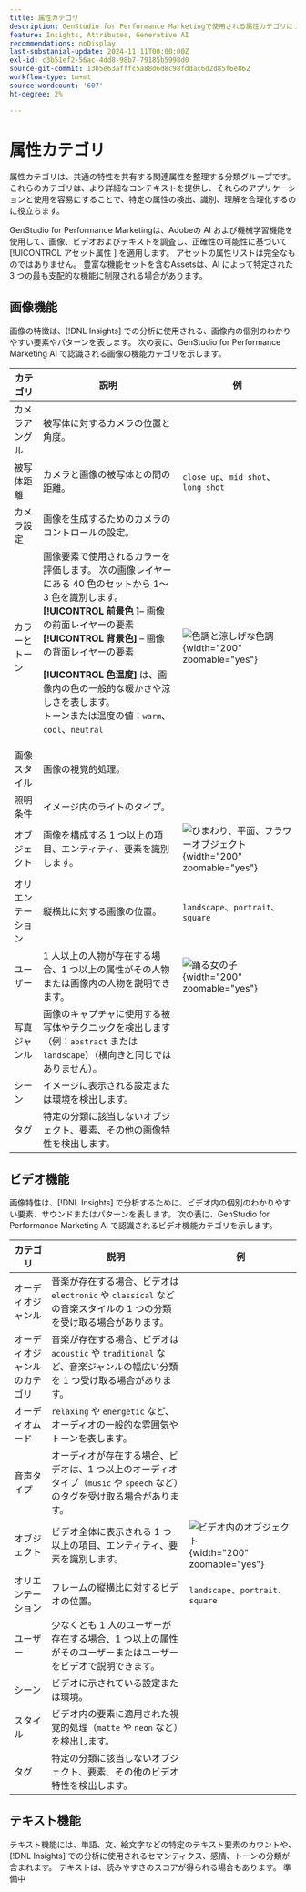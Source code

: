 ```yaml
---
title: 属性カテゴリ
description: GenStudio for Performance Marketingで使用される属性カテゴリについて説明します。
feature: Insights, Attributes, Generative AI
recommendations: noDisplay
last-substanial-update: 2024-11-11T00:00:00Z
exl-id: c3b51ef2-56ac-4dd8-98b7-79185b5998d0
source-git-commit: 13b5e63afffc5a88d6d8c98fddac6d2d85f6e862
workflow-type: tm+mt
source-wordcount: '607'
ht-degree: 2%

---
```


# 属性カテゴリ

属性カテゴリは、共通の特性を共有する関連属性を整理する分類グループです。 これらのカテゴリは、より詳細なコンテキストを提供し、それらのアプリケーションと使用を容易にすることで、特定の属性の検出、識別、理解を合理化するのに役立ちます。

GenStudio for Performance Marketingは、Adobeの AI および機械学習機能を使用して、画像、ビデオおよびテキストを調査し、正確性の可能性に基づいて [!UICONTROL  アセット属性 ] を適用します。 アセットの属性リストは完全なものではありません。 豊富な機能セットを含むAssetsは、AI によって特定された 3 つの最も支配的な機能に制限される場合があります。

## 画像機能

画像の特徴は、[!DNL Insights] での分析に使用される、画像内の個別のわかりやすい要素やパターンを表します。 次の表に、GenStudio for Performance Marketing AI で認識される画像の機能カテゴリを示します。

<!-- For the writer: turn off word wrap to work with these tables. Option + Z -->

| カテゴリ | 説明 | 例 |
| ----------------------- | ----------------------------------------------------------------------------------------------------- | ------------------------------------------------------------------------------------------------------------------------------------------------------------------------------ |
| カメラアングル | 被写体に対するカメラの位置と角度。 |                                                                                                                                                                                |
| 被写体距離 | カメラと画像の被写体との間の距離。 | `close up`、`mid shot`、`long shot` |
| カメラ設定 | 画像を生成するためのカメラのコントロールの設定。 |                                                                                                                                                                                |
| カラーとトーン | 画像要素で使用されるカラーを評価します。 次の画像レイヤーにある 40 色のセットから 1～3 色を識別します。<br>**[!UICONTROL  前景色 ]**– 画像の前面レイヤーの要素 <br>**[!UICONTROL  背景色]** – 画像の背面レイヤーの要素<p>**[!UICONTROL 色温度]** は、画像内の色の一般的な暖かさや涼しさを表します。<br> トーンまたは温度の値：`warm`、`cool`、`neutral` | ![ 色調と涼しげな色調 ](../../assets/category/image-color-temp.png){width="200" zoomable="yes"} |
| 画像スタイル | 画像の視覚的処理。 |                                                                                                                                                                                |
| 照明条件 | イメージ内のライトのタイプ。 |                                                                                                                                                                                |
| オブジェクト | 画像を構成する 1 つ以上の項目、エンティティ、要素を識別します。 | ![ ひまわり、平面、フラワーオブジェクト ](../../assets/category/image-objects.png){width="200" zoomable="yes"} |
| オリエンテーション | 縦横比に対する画像の位置。 | `landscape`、`portrait`、`square` |
| ユーザー | 1 人以上の人物が存在する場合、1 つ以上の属性がその人物または画像内の人物を説明できます。 | ![ 踊る女の子 ](../../assets/category/image-people.png){width="200" zoomable="yes"} |
| 写真ジャンル | 画像のキャプチャに使用する被写体やテクニックを検出します（例：`abstract` または `landscape`）（横向きと同じではありません）。 |           |
| シーン | イメージに表示される設定または環境を検出します。 |                                             |
| タグ | 特定の分類に該当しないオブジェクト、要素、その他の画像特性を検出します。 |                                      |

<!-- Not yet approved by legal
| Attention distribution  | The level of viewer attention spread across an image.                                                 | `high`, `medium`, `low`                                                                                                                                                                                                    |
| Content density         | The amount of information or detail in an image.                                                      | `high`, `medium`, `low`                                                                                                                                                                                                    |
-->

## ビデオ機能

画像特性は、[!DNL Insights] で分析するために、ビデオ内の個別のわかりやすい要素、サウンドまたはパターンを表します。 次の表に、GenStudio for Performance Marketing AI で認識されるビデオ機能カテゴリを示します。

| カテゴリ | 説明 | 例 |
| ------------------- | ------------------------------------------------------------------------------------------------------------ | --------------------------------------------------------------------------------------- |
| オーディオジャンル | 音楽が存在する場合、ビデオは `electronic` や `classical` などの音楽スタイルの 1 つの分類を受け取る場合があります。 |          |
| オーディオジャンルのカテゴリ | 音楽が存在する場合、ビデオは `acoustic` や `traditional` など、音楽ジャンルの幅広い分類を 1 つ受け取る場合があります。 |          |
| オーディオムード | `relaxing` や `energetic` など、オーディオの一般的な雰囲気やトーンを表します。 |          |
| 音声タイプ | オーディオが存在する場合、ビデオは、1 つ以上のオーディオタイプ（`music` や `speech` など）のタグを受け取る場合があります。 |          |
| オブジェクト | ビデオ全体に表示される 1 つ以上の項目、エンティティ、要素を識別します。 | ![ ビデオ内のオブジェクト ](../../assets/category/video-objects.png){width="200" zoomable="yes"} |
| オリエンテーション | フレームの縦横比に対するビデオの位置。 | `landscape`、`portrait`、`square` |
| ユーザー | 少なくとも 1 人のユーザーが存在する場合、1 つ以上の属性がそのユーザーまたはユーザーをビデオで説明できます。 |        |
| シーン | ビデオに示されている設定または環境。 |        |
| スタイル | ビデオ内の要素に適用された視覚的処理（`matte` や `neon` など）を検出します。 |        |
| タグ | 特定の分類に該当しないオブジェクト、要素、その他のビデオ特性を検出します。 |        |

## テキスト機能

テキスト機能には、単語、文、絵文字などの特定のテキスト要素のカウントや、[!DNL Insights] での分析に使用されるセマンティクス、感情、トーンの分類が含まれます。 テキストは、読みやすさのスコアが得られる場合もあります。 準備中

<!-- Not yet approved by legal

The following table lists the image feature categories recognized by the GenStudio for Performance Marketing AI.

| Category             | Description | Example |
|----------------------|-------------|--------|
| Emojis Count         |             |        |
| HashTags Count       |             |        |
| Keywords             |             |        |
| Marketing Emotions   |             |        |
| Narratives           | Text that represents an overarching situation, theme, or a story. Narratives can communicate values, purpose, or identity that resonates with consumers on many levels.   |        |
| Persuasion Strategies|             |        |
| Readability          |             |        |
| Tone of voice        | | |
-->
